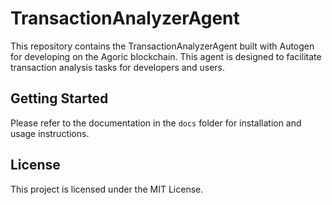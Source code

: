 
# TransactionAnalyzerAgent
This repository contains the TransactionAnalyzerAgent built with Autogen for developing on the Agoric blockchain. This agent is designed to facilitate transaction analysis tasks for developers and users.

## Getting Started
Please refer to the documentation in the `docs` folder for installation and usage instructions.

## License
This project is licensed under the MIT License.
